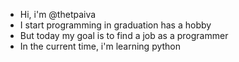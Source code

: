- Hi, i'm @thetpaiva 
- I start programming in graduation has a hobby
- But today my goal is to find a job as a programmer
- In the current time, i'm learning python

<!---
thetpaiva/thetpaiva is a ✨ special ✨ repository because its `README.md` (this file) appears on your GitHub profile.
You can click the Preview link to take a look at your changes.
--->
